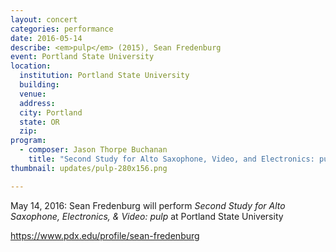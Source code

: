 ```yaml
---
layout: concert
categories: performance
date: 2016-05-14
describe: <em>pulp</em> (2015), Sean Fredenburg
event: Portland State University
location:
  institution: Portland State University
  building:
  venue:
  address:
  city: Portland
  state: OR
  zip:
program:
  - composer: Jason Thorpe Buchanan
    title: "Second Study for Alto Saxophone, Video, and Electronics: pulp"
thumbnail: updates/pulp-280x156.png

---
```


May 14, 2016: Sean Fredenburg will perform *Second Study for Alto Saxophone, Electronics, & Video: pulp* at Portland State University

https://www.pdx.edu/profile/sean-fredenburg
